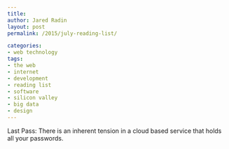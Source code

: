 ```yaml
---
title:
author: Jared Radin
layout: post
permalink: /2015/july-reading-list/

categories:
- web technology
tags:
- the web
- internet
- development
- reading list
- software
- silicon valley
- big data
- design
---
```



Last Pass: 
There is an inherent tension in a cloud based service that holds all your passwords.

